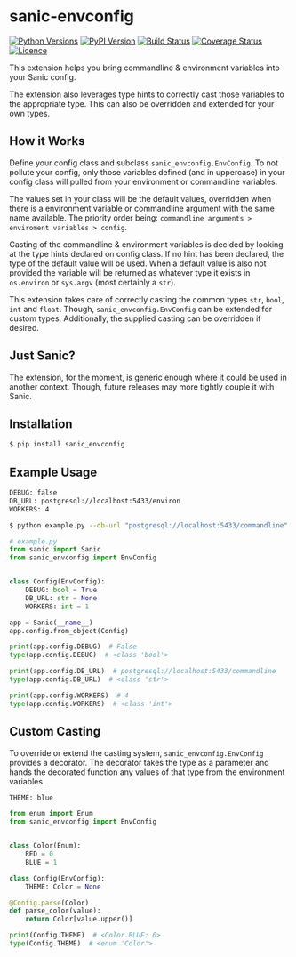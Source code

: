 # sanic-envconfig
[![Python Versions](https://img.shields.io/pypi/pyversions/sanic-envconfig.svg)](https://pypi.python.org/pypi/sanic-envconfig)
[![PyPI Version](https://img.shields.io/pypi/v/sanic-envconfig.svg)](https://pypi.python.org/pypi/sanic-envconfig)
[![Build Status](https://travis-ci.org/jamesstidard/sanic-envconfig.svg?branch=master)](https://travis-ci.org/jamesstidard/sanic-envconfig)
[![Coverage Status](https://coveralls.io/repos/github/jamesstidard/sanic-envconfig/badge.svg)](https://coveralls.io/github/jamesstidard/sanic-envconfig)
[![Licence](http://img.shields.io/:license-mit-blue.svg)](https://github.com/jamesstidard/sanic-envconfig/blob/master/LICENCE.txt)

This extension helps you bring commandline & environment variables into your Sanic config.

The extension also leverages type hints to correctly cast those variables to the appropriate type. This can also be overridden and extended for your own types.

## How it Works
Define your config class and subclass `sanic_envconfig.EnvConfig`. To not pollute your config, only those variables defined (and in uppercase) in your config class will pulled from your environment or commandline variables.

The values set in your class will be the default values, overridden when there is a environment variable or commandline argument with the same name available. The priority order being: `commandline arguments > enviroment variables > config`. 

Casting of the commandline & environment variables is decided by looking at the type hints declared on config class. If no hint has been declared, the type of the default value will be used. When a default value is also not provided the variable will be returned as whatever type it exists in `os.environ` or `sys.argv` (most certainly a `str`).

This extension takes care of correctly casting the common types `str`, `bool`, `int` and `float`. Though, `sanic_envconfig.EnvConfig` can be extended for custom types. Additionally, the supplied casting can be overridden if desired.

## Just Sanic?
The extension, for the moment, is generic enough where it could be used in another context. Though, future releases may more tightly couple it with Sanic.

## Installation
```bash
$ pip install sanic_envconfig
```

## Example Usage
```bash
DEBUG: false
DB_URL: postgresql://localhost:5433/environ
WORKERS: 4

$ python example.py --db-url "postgresql://localhost:5433/commandline"
```
```python
# example.py
from sanic import Sanic
from sanic_envconfig import EnvConfig


class Config(EnvConfig):
    DEBUG: bool = True
    DB_URL: str = None
    WORKERS: int = 1

app = Sanic(__name__)
app.config.from_object(Config)

print(app.config.DEBUG)  # False
type(app.config.DEBUG)  # <class 'bool'>

print(app.config.DB_URL)  # postgresql://localhost:5433/commandline
type(app.config.DB_URL)  # <class 'str'>

print(app.config.WORKERS)  # 4
type(app.config.WORKERS)  # <class 'int'>
```

## Custom Casting
To override or extend the casting system, `sanic_envconfig.EnvConfig` provides a decorator. The decorator takes the type as a parameter and hands the decorated function any values of that type from the environment variables.
```bash
THEME: blue
```
```python
from enum import Enum
from sanic_envconfig import EnvConfig


class Color(Enum):
    RED = 0
    BLUE = 1

class Config(EnvConfig):
    THEME: Color = None

@Config.parse(Color)
def parse_color(value):
    return Color[value.upper()]

print(Config.THEME)  # <Color.BLUE: 0>
type(Config.THEME)  # <enum 'Color'>
```

